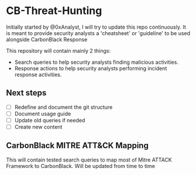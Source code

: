 # CB-Threat-Hunting
Initially started by @0xAnalyst, I will try to update this repo continuously.
It is meant to provide security analysts a 'cheatsheet' or 'guideline' to be used alongside CarbonBlack Response

This repository will contain mainly 2 things:
- Search queries to help security analysts finding malicious activities.
- Response actions to help security analysts performing incident response activities. 

## Next steps
- [ ] Redefine and document the git structure
- [ ] Document usage guide
- [ ] Update old queries if needed
- [ ] Create new content

## CarbonBlack MITRE ATT&CK Mapping
This will contain tested search queries to map most of Mitre ATTACK Framework to CarbonBlack. Will be updated from time to time

